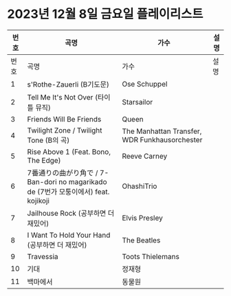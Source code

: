 # 2023년 12월 8일 금요일 플레이리스트

| 번호 | 곡명 | 가수 | 설명 |
|------|------|------|------|
| 번호 | 곡명 | 가수 | 설명 |
| 1 | s'Rothe-Zauerli (B기도문) | Ose Schuppel |  |
| 2 | Tell Me It's Not Over (타이틀 뮤직) | Starsailor |  |
| 3 | Friends Will Be Friends | Queen |  |
| 4 | Twilight Zone / Twilight Tone (B의 곡) | The Manhattan Transfer, WDR Funkhausorchester |  |
| 5 | Rise Above 1 (Feat. Bono, The Edge) | Reeve Carney |  |
| 6 | 7番通りの曲がり角で / 7-Ban-dori no magarikado de (7번가 모퉁이에서) feat. kojikoji | OhashiTrio |  |
| 7 | Jailhouse Rock (공부하면 더 재밌어) | Elvis Presley |  |
| 8 | I Want To Hold Your Hand (공부하면 더 재밌어) | The Beatles |  |
| 9 | Travessia | Toots Thielemans |  |
| 10 | 기대 | 정재형 |  |
| 11 | 백마에서 | 동물원 |  |
